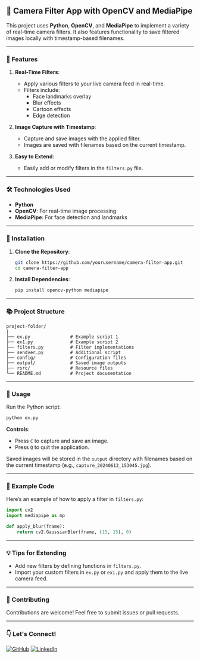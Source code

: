 ## 📸 Camera Filter App with OpenCV and MediaPipe

This project uses **Python**, **OpenCV**, and **MediaPipe** to implement a variety of real-time camera filters. It also features functionality to save filtered images locally with timestamp-based filenames.

---

### 🔄 Features

1. **Real-Time Filters**: 
   - Apply various filters to your live camera feed in real-time.
   - Filters include:
     - Face landmarks overlay
     - Blur effects
     - Cartoon effects
     - Edge detection

2. **Image Capture with Timestamp**:
   - Capture and save images with the applied filter.
   - Images are saved with filenames based on the current timestamp.

3. **Easy to Extend**:
   - Easily add or modify filters in the `filters.py` file.

---

### 🛠️ Technologies Used

- **Python**
- **OpenCV**: For real-time image processing
- **MediaPipe**: For face detection and landmarks

---

### 📖 Installation

1. **Clone the Repository**:
   ```bash
   git clone https://github.com/yourusername/camera-filter-app.git
   cd camera-filter-app
   ```

2. **Install Dependencies**:
   ```bash
   pip install opencv-python mediapipe
   ```

---

### 📚 Project Structure

```
project-folder/
|
├── ex.py               # Example script 1
├── ex1.py              # Example script 2
├── filters.py          # Filter implementations
├── sendver.py          # Additional script
├── config/             # Configuration files
├── output/             # Saved image outputs
├── rsrc/               # Resource files
└── README.md           # Project documentation
```

---

### 📖 Usage

Run the Python script:

```bash
python ex.py
```

**Controls**:
- Press `C` to capture and save an image.
- Press `Q` to quit the application.

Saved images will be stored in the `output` directory with filenames based on the current timestamp (e.g., `capture_20240613_153045.jpg`).

---

### 📝 Example Code

Here’s an example of how to apply a filter in `filters.py`:

```python
import cv2
import mediapipe as mp

def apply_blur(frame):
    return cv2.GaussianBlur(frame, (15, 15), 0)
```

---

### 💡 Tips for Extending

- Add new filters by defining functions in `filters.py`.
- Import your custom filters in `ex.py` or `ex1.py` and apply them to the live camera feed.

---

### 🌟 Contributing

Contributions are welcome! Feel free to submit issues or pull requests.

---

### 👇 Let's Connect!

[![GitHub](https://img.shields.io/badge/GitHub-Profile-blue?logo=github)](https://github.com/Kwonsiwoo2)  [![LinkedIn](https://img.shields.io/badge/LinkedIn-Profile-blue?logo=linkedin)](https://www.linkedin.com/in/%EC%8B%9C%EC%9A%B0-%EA%B6%8C-064765341/)

